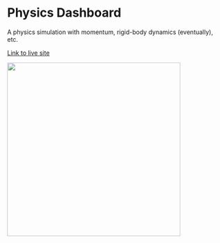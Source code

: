 # Physics Dashboard

A physics simulation with momentum, rigid-body dynamics (eventually), etc.

[Link to live site](https://mkkekkonen.github.io/physicsdashboard/)

<img src="https://mkkekkonen.github.io/img/dashboard.png" width="400" />
